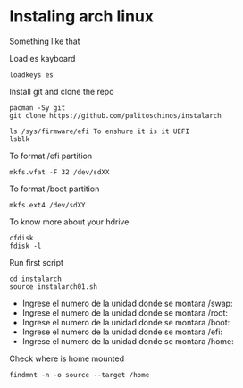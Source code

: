 # Instaling arch linux
Something like that

Load es kayboard
```
loadkeys es
```

Install git and clone the repo
```
pacman -Sy git
git clone https://github.com/palitoschinos/instalarch

ls /sys/firmware/efi To enshure it is it UEFI
lsblk
```

To format /efi partition
```
mkfs.vfat -F 32 /dev/sdXX
```

To format /boot partition
```
mkfs.ext4 /dev/sdXY
```

 To know more about your hdrive
```
cfdisk
fdisk -l
```

Run first script
```
cd instalarch
source instalarch01.sh
```

- Ingrese el numero de la unidad donde se montara /swap:
- Ingrese el numero de la unidad donde se montara /root:
- Ingrese el numero de la unidad donde se montara /boot:
- Ingrese el numero de la unidad donde se montara /efi:
- Ingrese el numero de la unidad donde se montara /home:

Check where is home mounted
```
findmnt -n -o source --target /home
```


